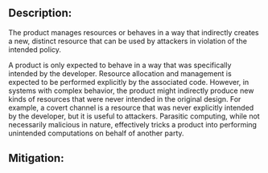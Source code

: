 ## Description:

The product manages resources or behaves in a way that indirectly creates a new, distinct resource that can be used by attackers in violation of the intended policy.

A product is only expected to behave in a way that was specifically intended by the developer. Resource allocation and management is expected to be performed explicitly by the associated code. However, in systems with complex behavior, the product might indirectly produce new kinds of resources that were never intended in the original design. For example, a covert channel is a resource that was never explicitly intended by the developer, but it is useful to attackers. Parasitic computing, while not necessarily malicious in nature, effectively tricks a product into performing unintended computations on behalf of another party.

## Mitigation:
